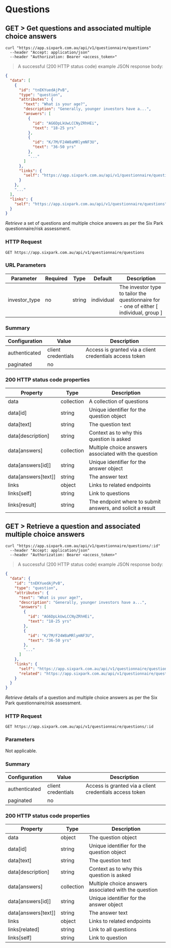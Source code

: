 # Questions

## GET > Get questions and associated multiple choice answers

```shell
curl "https://app.sixpark.com.au/api/v1/questionnaire/questions"
  --header "Accept: application/json"
  --header "Authorization: Bearer <access_token>"
```

> A successful (200 HTTP status code) example JSON response body:

```json
{
  "data": [
    {
      "id": "tnEKYuedAjPvB",
      "type": "question",
      "attributes": {
        "text": "What is your age?",
        "description": "Generally, younger investors have a...",
        "answers": [
          {
            "id": "AG6DpLkUwLCCNyZRhHEi",
            "text": "18-25 yrs"
          },
          {
            "id": "K/7M/F24W8aMRlymNF3U",
            "text": "36-50 yrs"
          },
          "..."
        ]
      },
      "links": {
        "self": "https://app.sixpark.com.au/api/v1/questionnaire/questions/tnEKYuedAjPvB"
      }
    },
    "..."
  ],
  "links": {
    "self": "https://app.sixpark.com.au/api/v1/questionnaire/questions"
  }
}
```

_Retrieve_ a set of questions and multiple choice answers as per the Six Park questionnaire/risk assessment.

### HTTP Request

`GET https://app.sixpark.com.au/api/v1/questionnaire/questions`

### URL Parameters

Parameter | Required | Type | Default | Description
--------- | ----------- | ----------- | ----------- | -----------
investor_type | no | string | individual | The investor type to tailor the questionnaire for - one of either [ individual, group ]

### Summary

Configuration | Value | Description
--------- | ------- | -----------
authenticated | client credentials | Access is granted via a client credentials access token
paginated | no |

### 200 HTTP status code properties

Property | Type | Description
--------- | ----------- | -----------
data | collection | A collection of questions
data[id] | string | Unique identifier for the question object
data[text] | string | The question text
data[description] | string | Context as to why this question is asked
data[answers] | collection | Multiple choice answers associated with the question
data[answers[id]] | string | Unique identifier for the answer object
data[answers[text]] | string | The answer text
links | object | Links to related endpoints
links[self] | string | Link to questions
links[result] | string | The endpoint where to submit answers, and solicit a result


## GET > Retrieve a question and associated multiple choice answers

```shell
curl "https://app.sixpark.com.au/api/v1/questionnaire/questions/:id"
  --header "Accept: application/json"
  --header "Authorization: Bearer <access_token>"
```

> A successful (200 HTTP status code) example JSON response body:

```json
{
  "data": {
    "id": "tnEKYuedAjPvB",
    "type": "question",
    "attributes": {
      "text": "What is your age?",
      "description": "Generally, younger investors have a...",
      "answers": [
        {
          "id": "AG6DpLkUwLCCNyZRhHEi",
          "text": "18-25 yrs"
        },
        {
          "id": "K/7M/F24W8aMRlymNF3U",
          "text": "36-50 yrs"
        },
        "..."
      ]
    },
    "links": {
      "self": "https://app.sixpark.com.au/api/v1/questionnaire/questions/tnEKYuedAjPvB",
      "related": "https://app.sixpark.com.au/api/v1/questionnaire/questions"
    }
  }
}
```

_Retrieve_ details of a question and multiple choice answers as per the Six Park questionnaire/risk assessment.

### HTTP Request

`GET https://app.sixpark.com.au/api/v1/questionnaire/questions/:id`

### Parameters

Not applicable.

### Summary

Configuration | Value | Description
--------- | ------- | -----------
authenticated | client credentials | Access is granted via a client credentials access token
paginated | no |

### 200 HTTP status code properties

Property | Type | Description
--------- | ----------- | -----------
data | object | The question object
data[id] | string | Unique identifier for the question object
data[text] | string | The question text
data[description] | string | Context as to why this question is asked
data[answers] | collection | Multiple choice answers associated with the question
data[answers[id]] | string | Unique identifier for the answer object
data[answers[text]] | string | The answer text
links | object | Links to related endpoints
links[related] | string | Link to all questions
links[self] | string | Link to question
